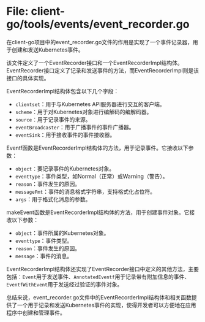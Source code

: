 # File: client-go/tools/events/event_recorder.go

在client-go项目中的event_recorder.go文件的作用是实现了一个事件记录器，用于创建和发送Kubernetes事件。

该文件定义了一个EventRecorder接口和一个EventRecorderImpl结构体。EventRecorder接口定义了记录和发送事件的方法，而EventRecorderImpl则是该接口的具体实现。

EventRecorderImpl结构体包含以下几个字段：
- `clientset`：用于与Kubernetes API服务器进行交互的客户端。
- `scheme`：用于对Kubernetes对象进行编解码的编解码器。
- `source`：用于记录事件的来源。
- `eventBroadcaster`：用于广播事件的事件广播器。
- `eventSink`：用于接收事件的事件接收器。

Eventf函数是EventRecorderImpl结构体的方法，用于记录事件。它接收以下参数：
- `object`：要记录事件的Kubernetes对象。
- `eventtype`：事件类型，如Normal（正常）或Warning（警告）。
- `reason`：事件发生的原因。
- `messageFmt`：事件的消息格式字符串，支持格式化占位符。
- `args`：用于格式化消息的参数。

makeEvent函数是EventRecorderImpl结构体的方法，用于创建事件对象。它接收以下参数：
- `object`：事件所属的Kubernetes对象。
- `eventtype`：事件类型。
- `reason`：事件发生的原因。
- `message`：事件的消息。

EventRecorderImpl结构体还实现了EventRecorder接口中定义的其他方法，主要包括：`Event`用于发送事件、`AnnotatedEventf`用于记录带有附加信息的事件、`EventfWithEvent`用于发送经过验证的事件对象。

总结来说，event_recorder.go文件中的EventRecorderImpl结构体和相关函数提供了一个用于记录和发送Kubernetes事件的实现，使得开发者可以方便地在应用程序中创建和管理事件。

